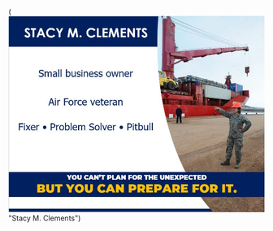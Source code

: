 (![Stacy Clements intro](https://github.com/SierraMyk/SierraMyk/blob/126038f17df6a0ac260d92ce89ac2a93c8e033f1/Stacy%20Clements%20intro.jpg) "Stacy M. Clements")


<!--
**SierraMyk/SierraMyk** is a ✨ _special_ ✨ repository because its `README.md` (this file) appears on your GitHub profile.

Here are some ideas to get you started:

- 🔭 I’m currently working on ...
- 🌱 I’m currently learning ...
- 👯 I’m looking to collaborate on ...
- 🤔 I’m looking for help with ...
- 💬 Ask me about ...
- 📫 How to reach me: ...
- 😄 Pronouns: ...
- ⚡ Fun fact: ...
-->
